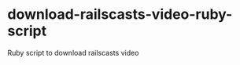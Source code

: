download-railscasts-video-ruby-script
=====================================

Ruby script to download railscasts video
